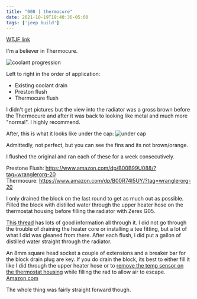 ```yaml
---
title: "008 | thermocure"
date: 2021-10-19T19:40:36-05:00
tags: ['jeep build']
---
```

[WTJF link](https://wranglertjforum.com/threads/prndls-tj-build-ii-the-green-one.55717/post-985175)

I'm a believer in Thermocure.

![coolant progression](/jeep/build-thread/img/PXL_20211019_184938029.MP.jpg)

Left to right in the order of application:
- Existing coolant drain
- Preston flush
- Thermocure flush
  
I didn't get pictures but the view into the radiator was a gross brown before the Thermocure and after it was back to looking like metal and much more "normal". I highly recommend.

After, this is what it looks like under the cap:
![under cap](/jeep/build-thread/img/PXL_20211026_010504472.MP.jpg)

Admittedly, not perfect, but you can see the fins and its not brown/orange.

I flushed the original and ran each of these for a week consecutively.

Prestone Flush: https://www.amazon.com/dp/B00B99U088/?tag=wranglerorg-20  
Thermocure: https://www.amazon.com/dp/B00R74I5UY/?tag=wranglerorg-20  

I only drained the block on the last round to get as much out as possible. Filled the block with distilled water through the upper heater hose on the thermostat housing before filling the radiator with Zerex G05.

[This thread](https://wranglertjforum.com/threads/how-to-flush-the-cooling-system-on-your-jeep-wrangler-tj.1737/) has lots of good information all through it. I did not go through the trouble of draining the heater core or installing a tee fitting, but a lot of what I did was gleaned from there. After each flush, i did put a gallon of distilled water straight through the radiator.

An 8mm square head socket a couple of extensions and a breaker bar for the block drain plug are key. If you do drain the block, its best to either fill it like I did through the upper heater hose or to [remove the temp sensor on the thermostat housing](https://wranglertjforum.com/threads/how-to-flush-the-cooling-system-on-your-jeep-wrangler-tj.1737/post-35787) while filling the rad to allow air to escape.
[Amazon.com](https://www.amazon.com/gp/product/B00FRLBF4M/?tag=wranglerorg-20)

The whole thing was fairly straight forward though.